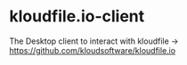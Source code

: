 # kloudfile.io-client
The Desktop client to interact with kloudfile -> https://github.com/kloudsoftware/kloudfile.io
